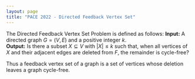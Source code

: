 ```yaml
---
layout: page
title: "PACE 2022 - Directed Feedback Vertex Set"
---
```


The Directed Feedback Vertex Set Problem is defined as follows:
**Input:** A directed graph $G = (V, E)$ and a positive integer $k$. <br/>
**Output:** Is there a subset $X \subseteq V$ with $|X| \leq k$ such that, when all vertices of $X$ and their adjacent edges are deleted from $F$, the remainder is cycle-free?

Thus a feedback vertex set of a graph is a set of vertices whose deletion leaves a graph cycle-free.
